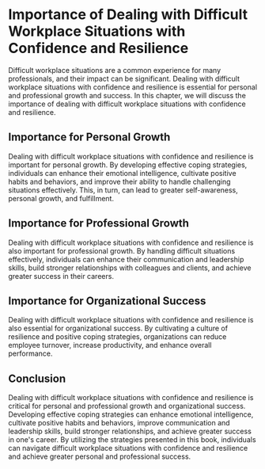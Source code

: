 Importance of Dealing with Difficult Workplace Situations with Confidence and Resilience
=================================================================================================================

Difficult workplace situations are a common experience for many professionals, and their impact can be significant. Dealing with difficult workplace situations with confidence and resilience is essential for personal and professional growth and success. In this chapter, we will discuss the importance of dealing with difficult workplace situations with confidence and resilience.

Importance for Personal Growth
------------------------------

Dealing with difficult workplace situations with confidence and resilience is important for personal growth. By developing effective coping strategies, individuals can enhance their emotional intelligence, cultivate positive habits and behaviors, and improve their ability to handle challenging situations effectively. This, in turn, can lead to greater self-awareness, personal growth, and fulfillment.

Importance for Professional Growth
----------------------------------

Dealing with difficult workplace situations with confidence and resilience is also important for professional growth. By handling difficult situations effectively, individuals can enhance their communication and leadership skills, build stronger relationships with colleagues and clients, and achieve greater success in their careers.

Importance for Organizational Success
-------------------------------------

Dealing with difficult workplace situations with confidence and resilience is also essential for organizational success. By cultivating a culture of resilience and positive coping strategies, organizations can reduce employee turnover, increase productivity, and enhance overall performance.

Conclusion
----------

Dealing with difficult workplace situations with confidence and resilience is critical for personal and professional growth and organizational success. Developing effective coping strategies can enhance emotional intelligence, cultivate positive habits and behaviors, improve communication and leadership skills, build stronger relationships, and achieve greater success in one's career. By utilizing the strategies presented in this book, individuals can navigate difficult workplace situations with confidence and resilience and achieve greater personal and professional success.
